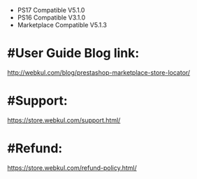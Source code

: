 - PS17 Compatible V5.1.0
- PS16 Compatible V3.1.0
- Marketplace Compatible V5.1.3

#User Guide Blog link:
======================
http://webkul.com/blog/prestashop-marketplace-store-locator/

#Support:
==========
https://store.webkul.com/support.html/

#Refund:
=========
https://store.webkul.com/refund-policy.html/
